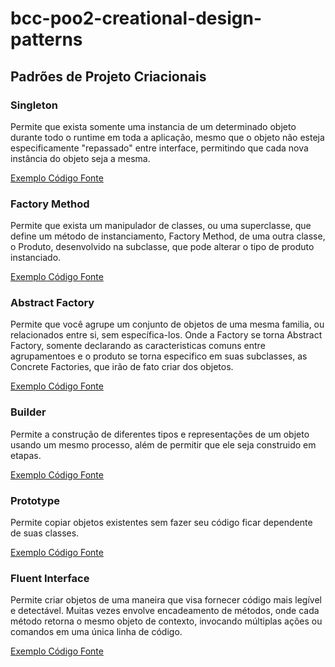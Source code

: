 # bcc-poo2-creational-design-patterns

## Padrões de Projeto Criacionais

### Singleton
Permite que exista somente uma instancia de um determinado objeto durante todo o runtime em toda a aplicação, mesmo que o objeto não esteja especificamente "repassado" entre interface, permitindo que cada nova instância do objeto seja a mesma.

[Exemplo Código Fonte](https://replit.com/@Juliada19/poo2-dp-singleton?v=1)
### Factory Method

Permite que exista um manipulador de classes, ou uma superclasse, que define um método de instanciamento, Factory Method, de uma outra classe, o Produto, desenvolvido na subclasse, que pode alterar o tipo de produto instanciado.

[Exemplo Código Fonte](https://replit.com/@Juliada19/poo2-dp-factory-method?v=1#main.cs)
### Abstract Factory

Permite que você agrupe um conjunto de objetos de uma mesma familia, ou relacionados entre si, sem específica-los. Onde a Factory se torna Abstract Factory, somente declarando as caracteristicas comuns entre agrupamentoes e o produto se torna especifico em suas subclasses, as Concrete Factories, que irão de fato criar dos objetos.

[Exemplo Código Fonte](https://replit.com/@Juliada19/poo2-dp-abstract-factory?v=1)
### Builder

Permite a construção de diferentes tipos e representações de um objeto usando um mesmo processo, além de permitir que ele seja construido em etapas.

[Exemplo Código Fonte](https://replit.com/@Juliada19/poo2-dp-builder?v=1)
### Prototype

Permite copiar objetos existentes sem fazer seu código ficar dependente de suas classes.

[Exemplo Código Fonte](https://replit.com/@Juliada19/poo2-dp-prototype?v=1)
### Fluent Interface

Permite criar objetos de uma maneira que visa fornecer código mais legível e detectável. Muitas vezes envolve encadeamento de métodos, onde cada método retorna o mesmo objeto de contexto, invocando múltiplas ações ou comandos em uma única linha de código.

[Exemplo Código Fonte](https://replit.com/@Juliada19/poo2-dp-fluente-interface?v=1)
